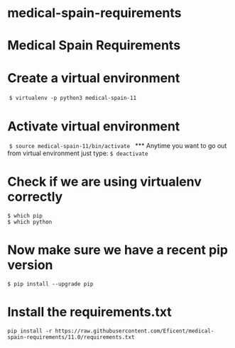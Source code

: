 # medical-spain-requirements
Medical Spain Requirements
==========================

# Create a virtual environment
  `$ virtualenv -p python3 medical-spain-11`

# Activate virtual environment
  `$ source medical-spain-11/bin/activate`
  
*** Anytime you want to go out from virtual environment just type:
 `$ deactivate`

# Check if we are using virtualenv correctly
`$ which pip`	
`$ which python`

# Now make sure we have a recent pip version
`$ pip install --upgrade pip`

# Install the requirements.txt
`pip install -r https://raw.githubusercontent.com/Eficent/medical-spain-requirements/11.0/requirements.txt`

